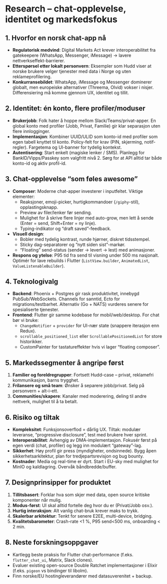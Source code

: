 # Research – chat-opplevelse, identitet og markedsfokus

## 1. Hvorfor en norsk chat-app nå
- **Regulatorisk medvind**: Digital Markets Act krever interoperabilitet fra gatekeepere (WhatsApp, Messenger, iMessage) → lavere nettverkseffekt-barrierer.
- **Etterspørsel etter lokalt personvern**: Eksempler som Hudd viser at norske brukere velger tjenester med data i Norge og uten reklameprofilering.
- **Konkurransebildet**: WhatsApp, iMessage og Messenger dominerer globalt, men europeiske alternativer (Threema, Olvid) vokser i nisjer. Differensiering må komme gjennom UX, identitet og tillit.

## 2. Identitet: én konto, flere profiler/moduser
- **Brukerjobb**: Folk hater å hoppe mellom Slack/Teams/privat-apper. En global konto med profiler (Jobb, Privat, Familie) gir klar separasjon uten flere innlogginger.
- **Implementasjon**: Kombiner UUID/ULID som konto-id med profiler som egen tabell knyttet til konto. Policy-felt for krav (PIN, skjerming, notif-regler). Fargetema og UI-banner for tydelig kontekst.
- **Autentisering**: Start enkelt (magiske lenker / SMS). Planlegg for BankID/Vipps/Passkey som valgfritt nivå 2. Sørg for at API alltid tar både konto-id og aktiv profil-id.

## 3. Chat-opplevelse “som føles awesome”
- **Composer**: Moderne chat-apper investerer i inputfeltet. Viktige elementer:
  - Reaksjoner, emoji-picker, hurtigkommandoer (`/giphy`-stil), opplastingsknapp.
  - Preview av filer/lenker før sending.
  - Mulighet for å skrive flere linjer med auto-grow, men lett å sende (Enter = send, Shift+Enter = ny linje).
  - Typing-indikator og “draft saved”-feedback.
- **Visuell design**:
  - Bobler med tydelig kontrast, runde hjørner, diskret tidsstempel.
  - Sticky dag-separatorer og “nytt siden sist”-markør.
  - “Floating” send-status (sender → levert → lest) med animasjoner.
- **Respons og ytelse**: P95 tid fra send til visning under 500 ms nasjonalt. Optimér for lave rebuilds i Flutter (`ListView.builder`, `AnimatedList`, `ValueListenableBuilder`).

## 4. Teknologivalg
- **Backend**: Phoenix + Postgres gir rask produktivitet, innebygd PubSub/WebSockets. Channels for sanntid, Ecto for migrations/testbarhet. Alternativ (Go + NATS) vurderes senere for spesialiserte tjenester.
- **Frontend**: Flutter gir samme kodebase for mobil/web/desktop. For chat bør vi bruke:
  - `ChangeNotifier` + `provider` for UI-nær state (snappere iterasjon enn Redux).
  - `scrollable_positioned_list` eller `ScrollablePositionedList` for store historikker.
  - CustomPainter for tastatureffekter hvis vi lager “floating composer”.

## 5. Markedssegmenter å angripe først
1. **Familier og foreldregrupper**: Fortsett Hudd-case – privat, reklamefri kommunikasjon, barns trygghet.
2. **Frilansere og små team**: Ønsker å separere jobb/privat. Selg på personvern + alt-i-ett.
3. **Communities/skapere**: Kanaler med moderering, deling til andre nettverk, mulighet til å ta betalt.

## 6. Risiko og tiltak
- **Kompleksitet**: Funksjonsoverflod = dårlig UX. Tiltak: modulær leveranse, “progressive disclosure”, test med brukere hver sprint.
- **Interoperabilitet**: Avhengig av DMA-implementasjon. Fokusér først på egen verdi (chat, profiler) og legg inn modulært “gateway”-lag.
- **Sikkerhet**: Høy profil gir press (myndigheter, ondsinnede). Bygg åpen sikkerhetsarkitektur, plan for tredjepartsrevisjon og bug bounty.
- **Kostnader**: Media og real-time er dyrt. Start i EU-sky med mulighet for MinIO og kaldlagring. Overvåk båndbredde/buffer.

## 7. Designprinsipper for produktet
1. **Tillitsbasert**: Forklar hva som skjer med data, open source kritiske komponenter når mulig.
2. **Modus-først**: UI skal alltid fortelle deg hvor du er (Privat/Jobb osv.).
3. **Hurtig interaksjon**: Alt vanlig chat-bruk krever maks to trykk.
4. **Skalerbar arkitektur**: Tenkt for senere E2EE, multi-device, bridging.
5. **Kvalitetsbarometer**: Crash-rate <1 %, P95 send<500 ms, onboarding < 2 min.

## 8. Neste forskningsoppgaver
- Kartlegg beste praksis for Flutter chat-performance (f.eks. `flutter_chat_ui`, Matrix, Slack clones).
- Evaluer existing open-source Double Ratchet implementasjoner i Elixir (f.eks. `pigeon` vs bindinger til libolm).
- Finn norske/EU hostingleverandører med datasuverenitet + backup.
